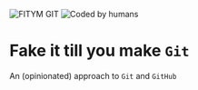 ![FITYM GIT](https://img.shields.io/badge/FITYM-GIT-red)
![Coded by humans](https://img.shields.io/badge/Coded%20by%20humans-100%25-blue)

# Fake it till you make `Git`

An (opinionated) approach to `Git` and `GitHub`

